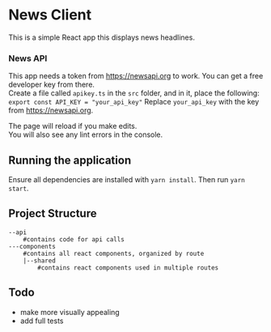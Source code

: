 # News Client

This is a simple React app this displays news headlines.

### News API

This app needs a token from https://newsapi.org to work. You can get a free developer key from there.<br />
Create a file called `apikey.ts` in the `src` folder, and in it, place the following: <br/>
`export const API_KEY = "your_api_key"`
Replace `your_api_key` with the key from https://newsapi.org.

The page will reload if you make edits.<br />
You will also see any lint errors in the console.

## Running the application

Ensure all dependencies are installed with `yarn install`. Then run `yarn start`.

## Project Structure

```
--api
    #contains code for api calls
---components
    #contains all react components, organized by route
    |--shared
        #contains react components used in multiple routes

```

## Todo

- make more visually appealing
- add full tests
